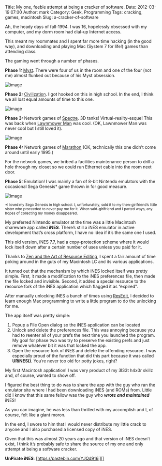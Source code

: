 Title: My one, feeble attempt at being a cracker of software.
Date: 2012-03-19 07:00
Author: mark
Category: Geek, Programming
Tags: cracking, games, macintosh
Slug: a-cracker-of-software

Ah, the heady days of fall-1994. I was 16, hopelessly obsessed with my
computer, and my dorm room had dial-up Internet access.

This meant my roommates and I spent far more time hacking (in the good
way), and downloading and playing Mac (System 7 for life!) games than
attending class.

The gaming went through a number of phases.

**Phase 1:** [Myst][]. There were four of us in the room and one of the
four (not me) almost flunked out because of his Myst obsession.

![image][]

**Phase 2:** [Civilization][]. I got hooked on this in high school. In
the end, I think we all lost equal amounts of time to this one.

![image][1]

**Phase 3:** Network games of [Spectre][]. 3D tanks!
Virtual-reality-esque! This was back when [Lawnmower Man][] was cool.
(OK, Lawnmower Man was never cool but I still loved it).

![image][2]

**Phase 4:** Network games of [Marathon][] (OK, technically this one
didn’t come around until early 1995.)

For the network games, we bribed a facilities maintenance person to
drill a hole through my closet so we could run Ethernet cable into the
room next door.

**Phase 5:** Emulation! I was mainly a fan of 8-bit Nintendo emulators
with the occasional Sega Genesis\* game thrown in for good measure.

![image][3]

<small>\*I loved my Sega Genesis in high school. I, unfortunately, sold
it to my then-girlfriend’s little sister who proceeded to never pay me
for it. When said-girlfriend and I parted ways, any hopes of collecting
my money disappeared.</small>

My preferred Nintendo emulator at the time was a little Macintosh
shareware app called **iNES**. There’s still a iNES emulator in active
development that’s cross platform, I have no idea if it’s the same one I
used.

This old version, iNES 7.7, had a copy-protection scheme where it would
lock itself down after a certain number of uses unless you paid for it.

Thanks to [Zen and the Art of Resource Editing][], I spent a fair amount
of time poking around in the guts of my Macintosh LC and its various
applications.

It turned out that the mechanism by which iNES locked itself was pretty
simple. First, it made a modification to the iNES preferences file, then
made the file locked and invisible. Second, it added a special resource
to the resource fork of the iNES application which flagged it as
“expired".

After manually unlocking iNES a bunch of times using [ResEdit][], I
decided to learn enough Mac programming to write a little program to do
the unlocking for me.

The app itself was pretty simple:

1.  Popup a File Open dialog so the iNES application can be located
2.  Unlock and delete the preferences file. This was annoying because
    you had to reenter all of your prefs the next time you launched the
    program. My goal for phase two was try to preserve the existing
    prefs and just remove whatever bit it was that locked the app.
3.  Open the resource fork of iNES and delete the offending resource. I
    was especially proud of the function that did this part because it
    was called **URiNES()**. You’re never too old for potty jokes,
    right?


My first Macintosh application! I was very product of my 3l33t h4x0r
skillz and, of course, wanted to show off.

I figured the best thing to do was to share the app with the guy who ran
the emulator site where I had been downloading iNES (and ROMs) from.
Little did I know that this same fellow was the guy who ***wrote and
maintained*** iNES!

As you can imagine, he was less than thrilled with my accomplish and I,
of course, felt like a giant moron.

In the end, I swore to him that I would never distribute my little crack
to anyone and I also purchased a licensed copy of iNES.

Given that this was almost 20 years ago and that version of iNES doesn’t
exist, I think it’s probably safe to share the source of my one and only
attempt at being a software cracker.

**UnPirate iNES**: [https://pastebin.com/YJQd916j][]

  [Myst]: https://en.wikipedia.org/wiki/Myst
  [image]: https://i.imgur.com/8bg5Y.png
  [Civilization]: https://en.wikipedia.org/wiki/Civilization_(video_game)
  [1]: https://i.imgur.com/cqRnV.jpg
  [Spectre]: https://en.wikipedia.org/wiki/Spectre_(video_game)
  [Lawnmower Man]: https://www.imdb.com/title/tt0104692/
  [2]: https://i.imgur.com/pyXhu.jpg
  [Marathon]: https://en.wikipedia.org/wiki/Marathon_(video_game)
  [3]: https://i.imgur.com/46vz0.jpg
  [Zen and the Art of Resource Editing]: https://www.amazon.com/Zen-Art-Resource-Editing-Resedit/dp/1568302444/ref=sr_1_2?ie=UTF8&qid=1331921782&sr=8-2
  [ResEdit]: https://en.wikipedia.org/wiki/ResEdit
  [https://pastebin.com/YJQd916j]: https://pastebin.com/YJQd916j
